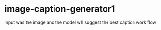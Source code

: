 # image-caption-generator1
input was the image and the model will suggest the best caption
work flow
